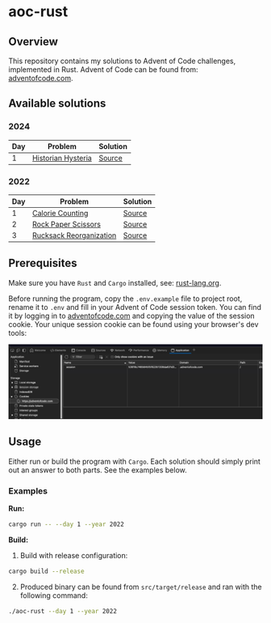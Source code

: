 # aoc-rust

## Overview

This repository contains my solutions to Advent of Code challenges, implemented in Rust. Advent of Code can be found from: [adventofcode.com](https://adventofcode.com/).

## Available solutions

### 2024

| Day | Problem                                                   | Solution                              |
| --- | --------------------------------------------------------- | ------------------------------------- |
| 1   | [Historian Hysteria](https://adventofcode.com/2024/day/1) | [Source](src/year_2024/day_1_2024.rs) |

### 2022

| Day | Problem                                                        | Solution                              |
| --- | -------------------------------------------------------------- | ------------------------------------- |
| 1   | [Calorie Counting](https://adventofcode.com/2022/day/1)        | [Source](src/year_2022/day_1_2022.rs) |
| 2   | [Rock Paper Scissors](https://adventofcode.com/2022/day/2)     | [Source](src/year_2022/day_2_2022.rs) |
| 3   | [Rucksack Reorganization](https://adventofcode.com/2022/day/3) | [Source](src/year_2022/day_3_2022.rs) |

## Prerequisites

Make sure you have `Rust` and `Cargo` installed, see: [rust-lang.org](https://www.rust-lang.org/tools/install).

Before running the program, copy the `.env.example` file to project root, rename it to `.env` and fill in your Advent of Code session token. You can find it by logging in to [adventofcode.com](https://adventofcode.com/) and copying the value of the session cookie. Your unique session cookie can be found using your browser's dev tools:

![AOC_SESSION_TOKEN](assets/session_token.png)

## Usage

Either run or build the program with `Cargo`. Each solution should simply print out an answer to both parts. See the examples below.

### Examples

**Run:**

```sh
cargo run -- --day 1 --year 2022
```

**Build:**

1. Build with release configuration:

```sh
cargo build --release
```

2. Produced binary can be found from `src/target/release` and ran with the following command:

```sh
./aoc-rust --day 1 --year 2022
```

